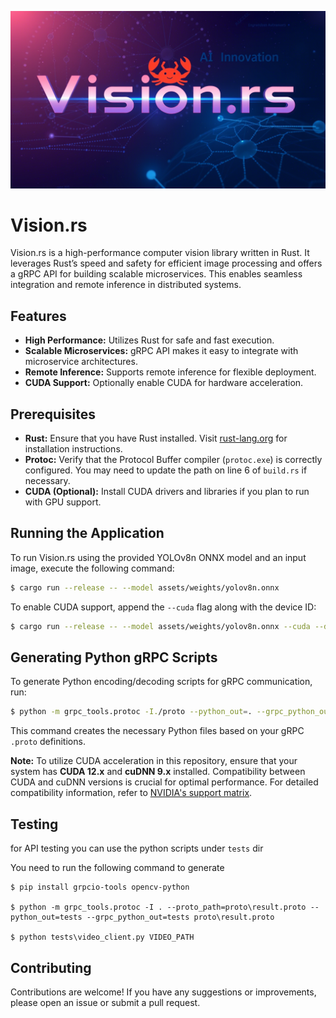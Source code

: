 ![Rust Logo](assets/vision.rs.png)
# Vision.rs
Vision.rs is a high-performance computer vision library written in Rust.
It leverages Rust’s speed and safety for efficient image processing and offers a gRPC API for building scalable microservices. This enables seamless integration and remote inference in distributed systems.

## Features

- **High Performance:** Utilizes Rust for safe and fast execution.
- **Scalable Microservices:**  gRPC API makes it easy to integrate with microservice architectures.
- **Remote Inference:** Supports remote inference for flexible deployment.
- **CUDA Support:** Optionally enable CUDA for hardware acceleration.

## Prerequisites

- **Rust:** Ensure that you have Rust installed. Visit [rust-lang.org](https:www.rust-lang.org)
  for installation instructions.
- **Protoc:** Verify that the Protocol Buffer compiler (`protoc.exe`) is correctly configured.
  You may need to update the path on line 6 of `build.rs` if necessary.
- **CUDA (Optional):** Install CUDA drivers and libraries if you plan to run with GPU support.

## Running the Application

To run Vision.rs using the provided YOLOv8n ONNX model and an input image, execute the following command:

```bash
$ cargo run --release -- --model assets/weights/yolov8n.onnx
```

To enable CUDA support, append the `--cuda` flag along with the device ID:

```bash
$ cargo run --release -- --model assets/weights/yolov8n.onnx --cuda --device_id <id>
```

## Generating Python gRPC Scripts

To generate Python encoding/decoding scripts for gRPC communication, run:

```bash
$ python -m grpc_tools.protoc -I./proto --python_out=. --grpc_python_out=. ./proto/result.proto
```

This command creates the necessary Python files based on your gRPC `.proto` definitions.



**Note:** To utilize CUDA acceleration in this repository, ensure that your system has **CUDA 12.x** and **cuDNN 9.x** installed. Compatibility between CUDA and cuDNN versions is crucial for optimal performance. For detailed compatibility information, refer to [NVIDIA's support matrix](https://docs.nvidia.com/deeplearning/cudnn/backend/latest/reference/support-matrix.html).

## Testing

for API testing you can use the python scripts under `tests` dir

You need to run the following command to generate

```
$ pip install grpcio-tools opencv-python

$ python -m grpc_tools.protoc -I . --proto_path=proto\result.proto --python_out=tests --grpc_python_out=tests proto\result.proto

$ python tests\video_client.py VIDEO_PATH
```

## Contributing

Contributions are welcome! If you have any suggestions or improvements, please open an issue or submit a pull request.